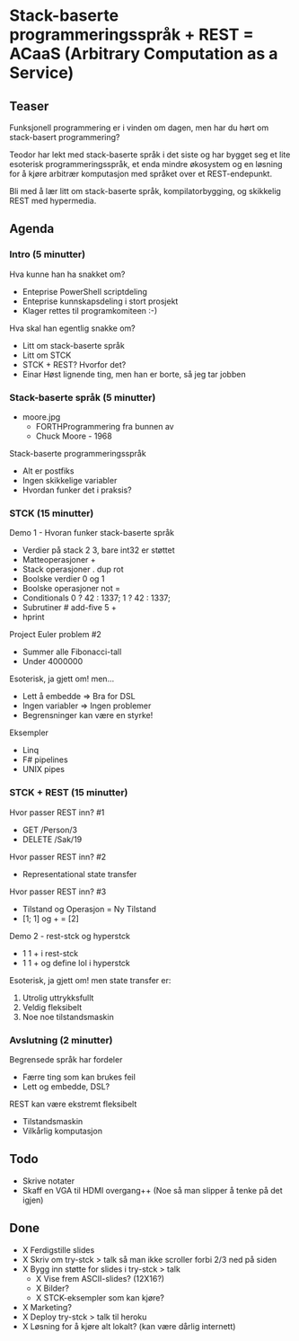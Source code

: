 Stack-baserte programmeringsspråk + REST = ACaaS (Arbitrary Computation as a Service)
=====================================================================================

Teaser
------

Funksjonell programmering er i vinden om dagen, men har du hørt om stack-basert programmering?

Teodor har lekt med stack-baserte språk i det siste og har bygget seg et lite esoterisk programmeringsspråk, et enda mindre økosystem og en løsning for å kjøre arbitrær komputasjon med språket over et REST-endepunkt.

Bli med å lær litt om stack-baserte språk, kompilatorbygging, og skikkelig REST med hypermedia.

Agenda
------

### Intro (5 minutter)

Hva kunne han ha snakket om?
* Enteprise PowerShell scriptdeling
* Enteprise kunnskapsdeling i stort prosjekt
* Klager rettes til programkomiteen :-)

Hva skal han egentlig snakke om?
* Litt om stack-baserte språk
* Litt om STCK
* STCK + REST? Hvorfor det?
* Einar Høst lignende ting, men han er borte, så jeg tar jobben

### Stack-baserte språk (5 minutter)

* moore.jpg
    * FORTHProgrammering fra bunnen av
    * Chuck Moore - 1968

Stack-baserte programmeringsspråk
* Alt er postfiks
* Ingen skikkelige variabler
* Hvordan funker det i praksis?

### STCK (15 minutter)

Demo 1 - Hvoran funker stack-baserte språk
* Verdier på stack 2 3, bare int32 er støttet
* Matteoperasjoner +
* Stack operasjoner . dup rot
* Boolske verdier 0 og 1
* Boolske operasjoner not =
* Conditionals 0 ? 42 : 1337; 1 ? 42 : 1337;
* Subrutiner # add-five 5 +
* hprint

Project Euler problem #2
* Summer alle Fibonacci-tall
* Under 4000000

Esoterisk, ja gjett om! men...
* Lett å embedde => Bra for DSL
* Ingen variabler => Ingen problemer
* Begrensninger kan være en styrke!

Eksempler
* Linq
* F# pipelines
* UNIX pipes

### STCK + REST (15 minutter)

Hvor passer REST inn? #1
* GET /Person/3
* DELETE /Sak/19

Hvor passer REST inn? #2
* Representational state transfer

Hvor passer REST inn? #3
* Tilstand og Operasjon = Ny Tilstand
* [1; 1] og + = [2]

Demo 2 - rest-stck og hyperstck
* 1 1 + i rest-stck
* 1 1 + og define lol i hyperstck

Esoterisk, ja gjett om! men state transfer er:
1) Utrolig uttrykksfullt
2) Veldig fleksibelt
3) Noe noe tilstandsmaskin

### Avslutning (2 minutter)

Begrensede språk har fordeler
* Færre ting som kan brukes feil
* Lett og embedde, DSL?

REST kan være ekstremt fleksibelt
* Tilstandsmaskin
* Vilkårlig komputasjon

Todo
----

* Skrive notater
* Skaff en VGA til HDMI overgang++ (Noe så man slipper å tenke på det igjen)

Done
----

* X Ferdigstille slides
* X Skriv om try-stck > talk så man ikke scroller forbi 2/3 ned på siden
* X Bygg inn støtte for slides i try-stck > talk
    * X Vise frem ASCII-slides? (12X16?)
    * X Bilder?
    * X STCK-eksempler som kan kjøre?
* X Marketing?
* X Deploy try-stck > talk til heroku
* X Løsning for å kjøre alt lokalt? (kan være dårlig internett)